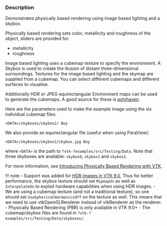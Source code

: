 ### Description

Demonstrates physically based rendering using image based lighting and a skybox.

Physically based rendering sets color, metallicity and roughness of the object, sliders are provided for:

- metallicity
- roughness

Image based lighting uses a cubemap texture to specify the environment. A Skybox is used to create the illusion of distant three-dimensional surroundings. Textures for the image based lighting and the skymap are supplied from a cubemap.  You can select different cubemaps and different surfaces to visualise.

Additionally HDR or JPEG equirectangular Environment maps can be used to generate the cubemaps. A good source for these is [polyhaven](https://polyhaven.com/hdris).

Here are the parameters used to make the example image using the six individual cubemap files:

``` text
<DATA>/skyboxes/skybox2/ Boy
```

We also provide an equirectangular file (useful when using ParaView):

``` text
<DATA>/skyboxes/skybox2/skybox.jpg Boy
```

where `<DATA>` is the path to `?vtk-?examples/src/Testing/Data`. Note that three skyboxes are available: `skybox0`, `skybox1` and `skybox2`.

For more information, see [Introducing Physically Based Rendering with VTK](https://blog.kitware.com/vtk-pbr/).

!!! note
    - Support was added for [HDR images in VTK 9.0](https://blog.kitware.com/pbrj1/), Thus for better performance, the skybox texture should set `MipmapOn` as well as `InterpolateOn` to exploit hardware capabilities when using HDR images.
    - We are using a cubemap texture (and not a traditional texture), so one should set `UseSphericalHarmonicsOff` on the texture as well. This means that we need to use vtkOpenGLRenderer instead of vtkRenderer as the renderer.
    - Physically Based Rendering (PBR) is only available in VTK 9.0+
    - The cubemap/skybox files are found in `?vtk-?examples/src/Testing/Data/skyboxes/`.
